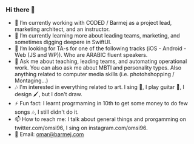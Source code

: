 ### Hi there 👋

- 🔭 I’m currently working with CODED / Barmej as a project lead, marketing architect, and an instructor.
- 🌱 I’m currently learning more about leading teams, marketing, and sometimes digging deepere in SwiftUI.  
- 👯 I’m looking for TA-s for one of the following tracks (iOS - Android - Web (JS and WP)). Who are ARABIC fluent speakers.
- 💬 Ask me about teaching, leading teams, and automating operational work. You can also ask me about MBTI and personality types. Also anything related to computer media skills (i.e. photohshopping / Montaging...)
- 🎶 I'm interested in everything related to art. I sing 🎤, I play guitar 🎸, I design 🖌, but I don't draw. 
- ⚡ Fun fact: I learnt progrmaming in  10th to get some money to do few songs 🎶, I still didn't do it. 
- 📫 How to reach me: I talk about general things and prorgamming on twitter.com/omsi96, I sing on instagram.com/omsi96.
- 📧 Email: omar@barmej.com
